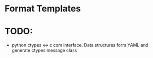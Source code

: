 # Format Templates

# TODO:
* python ctypes <-> c com interface. Data structures form YAML and generate ctypes message class
